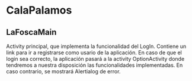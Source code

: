 CalaPalamos
===========

LaFoscaMain
------------------

Activity principal, que implementa la funcionalidad del LogIn. Contiene un link para ir a registrarse como usario de la aplicación. 
En caso de que el login sea correcto, la aplicación pasará a la activity OptionActivity donde tendremos a nuestra disposición las funcionalidades implementadas. En caso contrario, se mostrará Alertialog de error.
